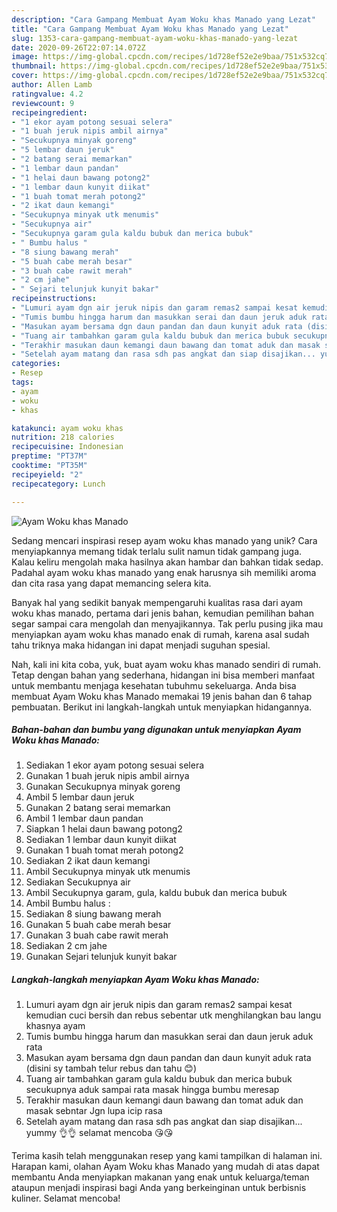 ```yaml
---
description: "Cara Gampang Membuat Ayam Woku khas Manado yang Lezat"
title: "Cara Gampang Membuat Ayam Woku khas Manado yang Lezat"
slug: 1353-cara-gampang-membuat-ayam-woku-khas-manado-yang-lezat
date: 2020-09-26T22:07:14.072Z
image: https://img-global.cpcdn.com/recipes/1d728ef52e2e9baa/751x532cq70/ayam-woku-khas-manado-foto-resep-utama.jpg
thumbnail: https://img-global.cpcdn.com/recipes/1d728ef52e2e9baa/751x532cq70/ayam-woku-khas-manado-foto-resep-utama.jpg
cover: https://img-global.cpcdn.com/recipes/1d728ef52e2e9baa/751x532cq70/ayam-woku-khas-manado-foto-resep-utama.jpg
author: Allen Lamb
ratingvalue: 4.2
reviewcount: 9
recipeingredient:
- "1 ekor ayam potong sesuai selera"
- "1 buah jeruk nipis ambil airnya"
- "Secukupnya minyak goreng"
- "5 lembar daun jeruk"
- "2 batang serai memarkan"
- "1 lembar daun pandan"
- "1 helai daun bawang potong2"
- "1 lembar daun kunyit diikat"
- "1 buah tomat merah potong2"
- "2 ikat daun kemangi"
- "Secukupnya minyak utk menumis"
- "Secukupnya air"
- "Secukupnya garam gula kaldu bubuk dan merica bubuk"
- " Bumbu halus "
- "8 siung bawang merah"
- "5 buah cabe merah besar"
- "3 buah cabe rawit merah"
- "2 cm jahe"
- " Sejari telunjuk kunyit bakar"
recipeinstructions:
- "Lumuri ayam dgn air jeruk nipis dan garam remas2 sampai kesat kemudian cuci bersih dan rebus sebentar utk menghilangkan bau langu khasnya ayam"
- "Tumis bumbu hingga harum dan masukkan serai dan daun jeruk aduk rata"
- "Masukan ayam bersama dgn daun pandan dan daun kunyit aduk rata (disini sy tambah telur rebus dan tahu 😊)"
- "Tuang air tambahkan garam gula kaldu bubuk dan merica bubuk secukupnya aduk sampai rata masak hingga bumbu meresap"
- "Terakhir masukan daun kemangi daun bawang dan tomat aduk dan masak sebntar Jgn lupa icip rasa"
- "Setelah ayam matang dan rasa sdh pas angkat dan siap disajikan... yummy 👌👌 selamat mencoba 😘😘"
categories:
- Resep
tags:
- ayam
- woku
- khas

katakunci: ayam woku khas 
nutrition: 218 calories
recipecuisine: Indonesian
preptime: "PT37M"
cooktime: "PT35M"
recipeyield: "2"
recipecategory: Lunch

---
```



![Ayam Woku khas Manado](https://img-global.cpcdn.com/recipes/1d728ef52e2e9baa/751x532cq70/ayam-woku-khas-manado-foto-resep-utama.jpg)

Sedang mencari inspirasi resep ayam woku khas manado yang unik? Cara menyiapkannya memang tidak terlalu sulit namun tidak gampang juga. Kalau keliru mengolah maka hasilnya akan hambar dan bahkan tidak sedap. Padahal ayam woku khas manado yang enak harusnya sih memiliki aroma dan cita rasa yang dapat memancing selera kita.



Banyak hal yang sedikit banyak mempengaruhi kualitas rasa dari ayam woku khas manado, pertama dari jenis bahan, kemudian pemilihan bahan segar sampai cara mengolah dan menyajikannya. Tak perlu pusing jika mau menyiapkan ayam woku khas manado enak di rumah, karena asal sudah tahu triknya maka hidangan ini dapat menjadi suguhan spesial.


Nah, kali ini kita coba, yuk, buat ayam woku khas manado sendiri di rumah. Tetap dengan bahan yang sederhana, hidangan ini bisa memberi manfaat untuk membantu menjaga kesehatan tubuhmu sekeluarga. Anda bisa membuat Ayam Woku khas Manado memakai 19 jenis bahan dan 6 tahap pembuatan. Berikut ini langkah-langkah untuk menyiapkan hidangannya.

<!--inarticleads1-->

##### Bahan-bahan dan bumbu yang digunakan untuk menyiapkan Ayam Woku khas Manado:

1. Sediakan 1 ekor ayam potong sesuai selera
1. Gunakan 1 buah jeruk nipis ambil airnya
1. Gunakan Secukupnya minyak goreng
1. Ambil 5 lembar daun jeruk
1. Gunakan 2 batang serai memarkan
1. Ambil 1 lembar daun pandan
1. Siapkan 1 helai daun bawang potong2
1. Sediakan 1 lembar daun kunyit diikat
1. Gunakan 1 buah tomat merah potong2
1. Sediakan 2 ikat daun kemangi
1. Ambil Secukupnya minyak utk menumis
1. Sediakan Secukupnya air
1. Ambil Secukupnya garam, gula, kaldu bubuk dan merica bubuk
1. Ambil  Bumbu halus :
1. Sediakan 8 siung bawang merah
1. Gunakan 5 buah cabe merah besar
1. Gunakan 3 buah cabe rawit merah
1. Sediakan 2 cm jahe
1. Gunakan  Sejari telunjuk kunyit bakar




<!--inarticleads2-->

##### Langkah-langkah menyiapkan Ayam Woku khas Manado:

1. Lumuri ayam dgn air jeruk nipis dan garam remas2 sampai kesat kemudian cuci bersih dan rebus sebentar utk menghilangkan bau langu khasnya ayam
1. Tumis bumbu hingga harum dan masukkan serai dan daun jeruk aduk rata
1. Masukan ayam bersama dgn daun pandan dan daun kunyit aduk rata (disini sy tambah telur rebus dan tahu 😊)
1. Tuang air tambahkan garam gula kaldu bubuk dan merica bubuk secukupnya aduk sampai rata masak hingga bumbu meresap
1. Terakhir masukan daun kemangi daun bawang dan tomat aduk dan masak sebntar Jgn lupa icip rasa
1. Setelah ayam matang dan rasa sdh pas angkat dan siap disajikan... yummy 👌👌 selamat mencoba 😘😘




Terima kasih telah menggunakan resep yang kami tampilkan di halaman ini. Harapan kami, olahan Ayam Woku khas Manado yang mudah di atas dapat membantu Anda menyiapkan makanan yang enak untuk keluarga/teman ataupun menjadi inspirasi bagi Anda yang berkeinginan untuk berbisnis kuliner. Selamat mencoba!
